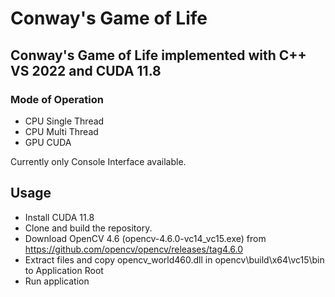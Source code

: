 # Conway's Game of Life

## Conway's Game of Life implemented with C++ VS 2022 and CUDA 11.8

### Mode of Operation
  - CPU Single Thread
  - CPU Multi Thread
  - GPU CUDA
  
Currently only Console Interface available.   

## Usage
- Install CUDA 11.8
- Clone and build the repository.
- Download OpenCV 4.6 (opencv-4.6.0-vc14_vc15.exe) from https://github.com/opencv/opencv/releases/tag4.6.0
- Extract files and copy opencv_world460.dll in opencv\build\x64\vc15\bin to Application Root
- Run application
